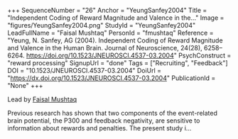 +++
SequenceNumber = "26"
Anchor = "YeungSanfey2004"
Title = "Independent Coding of Reward Magnitude and Valence in the..."
Image = "figures/YeungSanfey2004.png"
StudyId = "YeungSanfey2004"
LeadFullName = "Faisal Mushtaq"
PersonId = "fmushtaq"
Reference = "Yeung, N. Sanfey, AG (2004). Independent Coding of Reward Magnitude and Valence in the Human Brain. Journal of Neuroscience, 24(28), 6258–6264. https://doi.org/10.1523/JNEUROSCI.4537-03.2004"
PsychConstruct = "reward processing"
SignupUrl = "done"
Tags = ["Recruiting", "Feedback"]
DOI = "10.1523/JNEUROSCI.4537-03.2004"
DoiUrl = "https://dx.doi.org/10.1523/JNEUROSCI.4537-03.2004"
PublicationId = "None"
+++

Lead by [Faisal Mushtaq](/people/#fmushtaq)

Previous research has shown that two components of the event-related brain potential, the P300 and feedback negativity, are sensitive to information about rewards and penalties. The present study i...